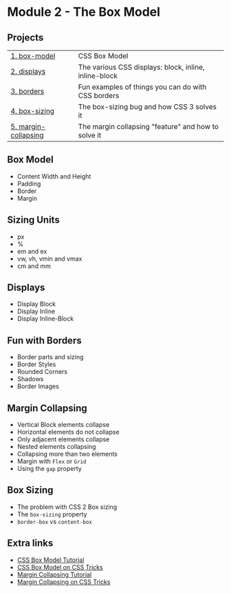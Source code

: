 # Module 2 - The Box Model

## Projects
|     |     |
| --- | --- |
| [1. box-model](./projects/01.%20box-model/) | CSS Box Model | 
| [2. displays](./projects/02.%20displays/) | The various CSS displays: block, inline, inline-block |
| [3. borders](./projects/03.%20borders/) | Fun examples of things you can do with CSS borders |
| [4. box-sizing](./projects/04.%20box-sizing/) | The box-sizing bug and how CSS 3 solves it |
| [5. margin-collapsing](./projects/05.%20margin-collapsing/) | The margin collapsing "feature" and how to solve it |

## Box Model
* Content Width and Height
* Padding
* Border
* Margin

## Sizing Units
* px
* %
* em and ex
* vw, vh, vmin and vmax
* cm and mm

## Displays
* Display Block
* Display Inline
* Display Inline-Block

## Fun with Borders
* Border parts and sizing
* Border Styles
* Rounded Corners
* Shadows
* Border Images
  
## Margin Collapsing
* Vertical Block elements collapse
* Horizontal elements do not collapse
* Only adjacent elements collapse
* Nested elements collapsing
* Collapsing more than two elements
* Margin with `Flex` or `Grid`
* Using the `gap` property

## Box Sizing
* The problem with CSS 2 Box sizing
* The `box-sizing` property
* `border-box` vs `content-box`
  

## Extra links
* [CSS Box Model Tutorial](https://vegibit.com/what-is-the-css-box-model/)
* [CSS Box Model on CSS Tricks](https://css-tricks.com/the-css-box-model/)
* [Margin Collapsing Tutorial](https://www.joshwcomeau.com/css/rules-of-margin-collapse/)
* [Margin Collapsing on CSS Tricks](https://css-tricks.com/what-you-should-know-about-collapsing-margins/)